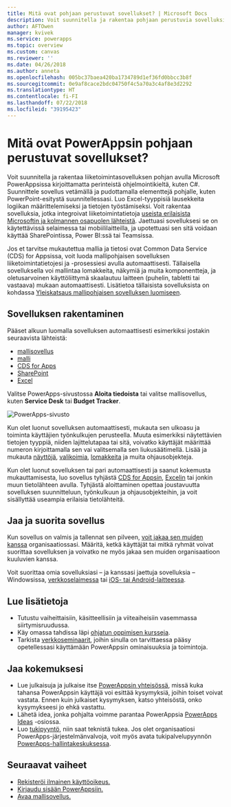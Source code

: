 ```yaml
---
title: Mitä ovat pohjaan perustuvat sovellukset? | Microsoft Docs
description: Voit suunnitella ja rakentaa pohjaan perustuvia sovelluksia PowerAppsissa, jotta liiketoiminta-alueen tietoja voidaan käyttää selaimessa tai mobiililaitteilla
author: AFTOwen
manager: kvivek
ms.service: powerapps
ms.topic: overview
ms.custom: canvas
ms.reviewer: ''
ms.date: 04/26/2018
ms.author: anneta
ms.openlocfilehash: 005bc37baea420ba1734789d1ef36fd0bbcc3b8f
ms.sourcegitcommit: 0e9af8cace2bdc04750f4c5a70a3c4af8e3d2292
ms.translationtype: HT
ms.contentlocale: fi-FI
ms.lasthandoff: 07/22/2018
ms.locfileid: "39195423"
---
```

# <a name="what-are-canvas-apps-in-powerapps"></a>Mitä ovat PowerAppsin pohjaan perustuvat sovellukset?
Voit suunnitella ja rakentaa liiketoimintasovelluksen pohjan avulla Microsoft PowerAppsissa kirjoittamatta perinteistä ohjelmointikieltä, kuten C#. Suunnittele sovellus vetämällä ja pudottamalla elementtejä pohjalle, kuten PowerPoint-esitystä suunnitellessasi. Luo Excel-tyyppisiä lausekkeita logiikan määrittelemiseksi ja tietojen työstämiseksi. Voit rakentaa sovelluksia, jotka integroivat liiketoimintatietoja [useista erilaisista Microsoftin ja kolmannen osapuolen lähteistä](connections-list.md). Jaettuasi sovelluksesi se on käytettävissä selaimessa tai mobiililaitteilla, ja upotettuasi sen sitä voidaan käyttää SharePointissa, Power BI:ssä tai Teamsissa.

Jos et tarvitse mukautettua mallia ja tietosi ovat Common Data Service (CDS) for Appsissa, voit luoda mallipohjaisen sovelluksen liiketoimintatietojesi ja -prosessiesi avulla automaattisesti. Tällaisella sovelluksella voi mallintaa lomakkeita, näkymiä ja muita komponentteja, ja oletusarvoinen käyttöliittymä skaalautuu laitteen (puhelin, tabletti tai vastaava) mukaan automaattisesti. Lisätietoa tällaisista sovelluksista on kohdassa [Yleiskatsaus mallipohjaisen sovelluksen luomiseen](../model-driven-apps/model-driven-app-overview.md).

## <a name="build-an-app"></a>Sovelluksen rakentaminen
Pääset alkuun luomalla sovelluksen automaattisesti esimerkiksi jostakin seuraavista lähteistä:
- [mallisovellus](open-and-run-a-sample-app.md)
- [malli](get-started-test-drive.md)
- [CDS for Apps](data-platform-create-app.md)
- [SharePoint](app-from-sharepoint.md)
- [Excel](get-started-create-from-data.md)

Valitse PowerApps-sivustossa **Aloita tiedoista** tai valitse mallisovellus, kuten **Service Desk** tai **Budget Tracker**.

![PowerApps-sivusto](./media/getting-started/sample-apps.png)

Kun olet luonut sovelluksen automaattisesti, mukauta sen ulkoasu ja toiminta käyttäjien työnkulkujen perusteella. Muuta esimerkiksi näytettävien tietojen tyyppiä, niiden lajittelutapaa tai sitä, voivatko käyttäjät määrittää numeron kirjoittamalla sen vai valitsemalla sen liukusäätimellä. Lisää ja mukauta [näyttöjä](add-screen-context-variables.md), [valikoimia](customize-layout-sharepoint.md), [lomakkeita](customize-forms-sharepoint.md) ja muita ohjausobjekteja.

Kun olet luonut sovelluksen tai pari automaattisesti ja saanut kokemusta mukauttamisesta, luo sovellus tyhjästä [CDS for Appsin](data-platform-create-app-scratch.md), [Excelin](get-started-create-from-blank.md) tai jonkin muun tietolähteen avulla. Tyhjästä aloittaminen opettaa joustavuutta sovelluksen suunnitteluun, työnkulkuun ja ohjausobjekteihin, ja voit sisällyttää useampia erilaisia tietolähteitä.

## <a name="share-and-run-an-app"></a>Jaa ja suorita sovellus
Kun sovellus on valmis ja tallennat sen pilveen, [voit jakaa sen muiden kanssa](share-app.md) organisaatiossasi. Määritä, ketkä käyttäjät tai mitkä ryhmät voivat suorittaa sovelluksen ja voivatko ne myös jakaa sen muiden organisaatioon kuuluvien kanssa.

Voit suorittaa omia sovelluksiasi – ja kanssasi jaettuja sovelluksia – Windowsissa, [verkkoselaimessa](../../user/run-app-browser.md) tai [iOS- tai Android-laitteessa](../../user/run-app-client.md).

## <a name="learn-more"></a>Lue lisätietoja
* Tutustu vaiheittaisiin, käsitteellisiin ja viiteaiheisiin vasemmassa siirtymisruudussa.
* Käy omassa tahdissa läpi [ohjatun oppimisen kursseja](https://docs.microsoft.com/powerapps/guided-learning/).
* Tarkista [verkkoseminaarit](webinars-listing.md), joihin sinulla on tarvittaessa pääsy opetellessasi käyttämään PowerAppsin ominaisuuksia ja toimintoja.

## <a name="share-your-experience"></a>Jaa kokemuksesi
* Lue julkaisuja ja julkaise itse [PowerAppsin yhteisössä](https://aka.ms/powerapps-community), missä kuka tahansa PowerAppsin käyttäjä voi esittää kysymyksiä, joihin toiset voivat vastata. Ennen kuin julkaiset kysymyksen, katso yhteisöstä, onko kysymykseesi jo ehkä vastattu.
* Lähetä idea, jonka pohjalta voimme parantaa PowerAppsia [PowerApps Ideas](https://powerusers.microsoft.com/t5/PowerApps-Ideas/idb-p/PowerAppsIdeas) -osiossa.
* Luo [tukipyyntö](https://powerapps.microsoft.com/support/pro/), niin saat teknistä tukea. Jos olet organisaatiosi PowerApps-järjestelmänvalvoja, voit myös avata tukipalvelupyynnön [PowerApps-hallintakeskuksessa](https://portal.office.com/Support/Support.aspx).

## <a name="next-steps"></a>Seuraavat vaiheet
- [Rekisteröi ilmainen käyttöoikeus.](../signup-for-powerapps.md)
- [Kirjaudu sisään PowerAppsiin.](https://web.powerapps.com?utm_source=padocs&utm_medium=linkinadoc&utm_campaign=referralsfromdoc)
- [Avaa mallisovellus.](open-and-run-a-sample-app.md)